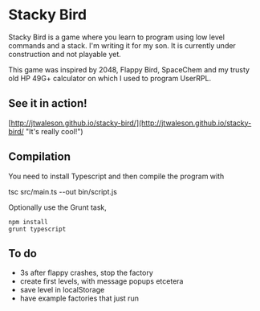 Stacky Bird
====

Stacky Bird is a game where you learn to program using low level commands and a stack. I'm writing it for my son. It is currently under construction and not playable yet.

This game was inspired by 2048, Flappy Bird, SpaceChem and my trusty old HP 49G+ calculator on which I used to program UserRPL.

See it in action!
----
[http://jtwaleson.github.io/stacky-bird/](http://jtwaleson.github.io/stacky-bird/ "It's really cool!")


Compilation
----

You need to install Typescript and then compile the program with

tsc src/main.ts --out bin/script.js

Optionally use the Grunt task,

    npm install
    grunt typescript


To do
----

 * 3s after flappy crashes, stop the factory
 * create first levels, with message popups etcetera
 * save level in localStorage
 * have example factories that just run
